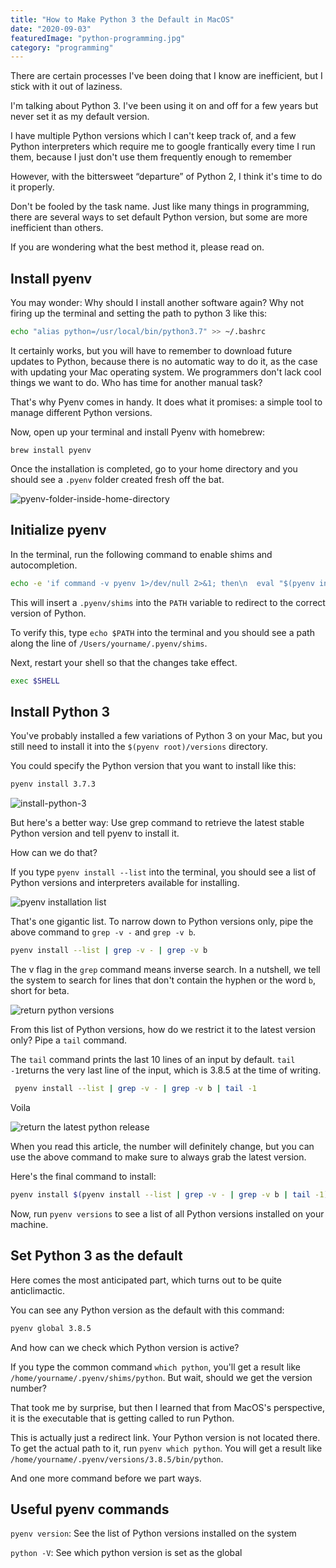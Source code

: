 ```yaml
---
title: "How to Make Python 3 the Default in MacOS"
date: "2020-09-03"
featuredImage: "python-programming.jpg"
category: "programming"
---
```


There are certain processes I've been doing that I know are inefficient, but I stick with it out of laziness. 

I'm talking about Python 3. I've been using it on and off for a few years but never set it as my default version. 

I have multiple Python versions which I can't keep track of, and a few Python interpreters which require me to google frantically every time I run them, because I just don't use them frequently enough to remember

However, with the bittersweet “departure” of Python 2, I think it's time to do it properly.

Don't be fooled by the task name. Just like many things in programming, there are several ways to set default Python version, but some are more inefficient than others. 

If you are wondering what the best method it, please read on. 

## Install pyenv

You may wonder: Why should I install another software again? Why not firing up the terminal and setting the path to python 3 like this:

```bash
echo "alias python=/usr/local/bin/python3.7" >> ~/.bashrc
```

It certainly works, but you will have to remember to download future updates to Python, because there is no automatic way to do it, as the case with updating your Mac operating system. We programmers don't lack cool things we want to do. Who has time for another manual task?

That's why Pyenv comes in handy. It does what it promises: a simple tool to manage different Python versions.

Now, open up your terminal and install Pyenv with homebrew:

`brew install pyenv`

Once the installation is completed, go to your home directory and you should see a `.pyenv` folder created fresh off the bat.

![pyenv-folder-inside-home-directory](./pyenv-folder-inside-home-directory.png)

## Initialize pyenv

In the terminal, run the following command to enable shims and autocompletion.

```bash
echo -e 'if command -v pyenv 1>/dev/null 2>&1; then\n  eval "$(pyenv init -)"\nfi' >> ~/.bash_profile
```

This will insert a `.pyenv/shims` into the `PATH` variable to redirect to the correct version of Python.

To verify this, type `echo $PATH` into the terminal and you should see a path along the line of `/Users/yourname/.pyenv/shims`.

Next, restart your shell so that the changes take effect.

```bash
exec $SHELL
```

## Install Python 3

You've probably installed a few variations of Python 3 on your Mac, but you still need to install it into the `$(pyenv root)/versions` directory.

You could specify the Python version that you want to install like this:

```bash
pyenv install 3.7.3
```

![install-python-3](install-python-3.png)

But here's a better way: Use grep command to retrieve the latest stable Python version and tell pyenv to install it.

How can we do that?

If you type `pyenv install --list` into the terminal, you should see a list of Python versions and interpreters available for installing.

![pyenv installation list](./pyenv-installation-list.gif)

That's one gigantic list. To narrow down to Python versions only, pipe the above command to `grep -v -` and `grep -v b`.

```bash
pyenv install --list | grep -v - | grep -v b
```

The v flag in the `grep` command means inverse search. In a nutshell, we tell the system to search for lines that don't contain the hyphen or the word `b`, short for beta.

![return python versions](./return-python-versions-only.gif)

From this list of Python versions, how do we restrict it to the latest version only? Pipe a `tail` command.

The `tail` command prints the last 10 lines of an input by default. `tail -1`returns the very last line of the input, which is 3.8.5 at the time of writing.

```bash
 pyenv install --list | grep -v - | grep -v b | tail -1
```

Voila

![return the latest python release](./return-the-latest-python-release.gif)

When you read this article, the number will definitely change, but you can use the above command to make sure to always grab the latest version.

Here's the final command to install:

```bash
pyenv install $(pyenv install --list | grep -v - | grep -v b | tail -1)
```

Now, run `pyenv versions` to see a list of all Python versions installed on your machine.

## Set Python 3 as the default

Here comes the most anticipated part, which turns out to be quite anticlimactic.

You can see any Python version as the default with this command:

```bash
pyenv global 3.8.5
```

And how can we check which Python version is active?

If you type the common command `which python`, you'll get a result like `/home/yourname/.pyenv/shims/python`. But wait, should we get the version number?

That took me by surprise, but then I learned that from MacOS's perspective, it is the executable that is getting called to run Python. 

This is actually just a redirect link. Your Python version is not located there. To get the actual path to it, run `pyenv which python`. You will get a result like `/home/yourname/.pyenv/versions/3.8.5/bin/python`.

And one more command before we part ways. 

## Useful pyenv commands

`pyenv version`: See the list of Python versions installed on the system

`python -V`: See which python version is set as the global